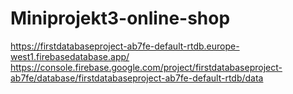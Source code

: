 # Miniprojekt3-online-shop
https://firstdatabaseproject-ab7fe-default-rtdb.europe-west1.firebasedatabase.app/
https://console.firebase.google.com/project/firstdatabaseproject-ab7fe/database/firstdatabaseproject-ab7fe-default-rtdb/data
